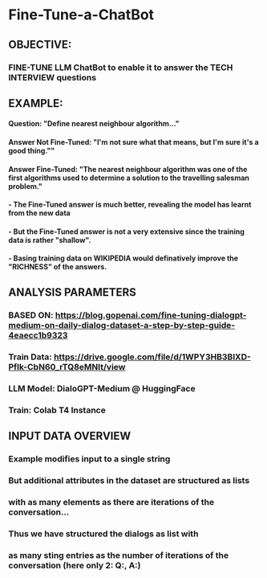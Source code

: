 # Fine-Tune-a-ChatBot

## OBJECTIVE: 
### FINE-TUNE LLM ChatBot to enable it to answer the TECH INTERVIEW questions


## EXAMPLE:
#### Question: "Define nearest neighbour algorithm..."
#### Answer Not Fine-Tuned: "I'm not sure what that means, but I'm sure it's a good thing.""
#### Answer Fine-Tuned: "The nearest neighbour algorithm was one of the first algorithms used to determine a solution to the travelling salesman problem."
####   - The Fine-Tuned answer is much better, revealing the model has learnt from the new data
####   - But the Fine-Tuned answer is not a very extensive since the training data is rather "shallow". 
####   - Basing training data on WIKIPEDIA would definatively improve the "RICHNESS" of the answers.


## ANALYSIS PARAMETERS
### BASED ON: https://blog.gopenai.com/fine-tuning-dialogpt-medium-on-daily-dialog-dataset-a-step-by-step-guide-4eaecc1b9323
### Train Data: https://drive.google.com/file/d/1WPY3HB3BlXD-Pflk-CbN60_rTQ8eMNlt/view
### LLM Model: DialoGPT-Medium @ HuggingFace
### Train: Colab T4 Instance


## INPUT DATA OVERVIEW
### Example modifies input to a single string 
### But additional attributes in the dataset are structured as lists
### with as many elements as there are iterations of the conversation...
### Thus we have structured the dialogs as list with 
### as many sting entries as the number of iterations of the conversation (here only 2: Q:, A:)
